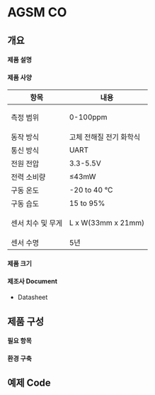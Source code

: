 # AGSM CO

## 개요

#### 제품 설명

#### 제품 사양

| 항목           | 내용                                                                                         |
| ------------ | ------------------------------------------------------------------------------------------ |
| 측정 범위        | <p>0-100ppm</p> |
| 동작 방식        | 고체 전해질 전기 화학식                                                       |
| 통신 방식        | UART                                                                                |
| 전원 전압        | 3.3-5.5V                                                                                  |
| 전력 소비량       | ≤43mW                                                                                      |
| 구동 온도        | -20 to 40 °C                                                               |
| 구동 습도        | 15 to 95%                                                                  |
| 센서 치수 및 무게   | <p>L x W(33mm x 21mm)</p>                                    |
| 센서 수명        | 5년                                                                                        |

#### 제품 크기

#### 제조사 Document

* Datasheet

## 제품 구성

#### 필요 항목

#### 환경 구축

## 예제 Code
